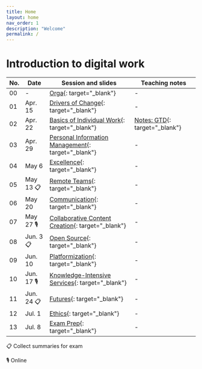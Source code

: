 ```yaml
---
title: Home
layout: home
nav_order: 1
description: "Welcome"
permalink: /
---
```


# Introduction to digital work

| No. | Date       | Session and slides | Teaching notes |
|-----|------------|--------------------|----------------|
| 00  | -          | [Orga](output/00-orga.html){: target="_blank"} | - |
| 01  | Apr. 15    | [Drivers of Change](output/01-drivers-of-change.html){: target="_blank"} | - |
| 02  | Apr. 22    | [Basics of Individual Work](output/02-basics-of-individual-work.html){: target="_blank"} | [Notes: GTD](output/teaching_notes/02_gtd.html){: target="_blank"} |
| 03  | Apr. 29    | [Personal Information Management](output/03-personal-information-management.html){: target="_blank"} | - |
| 04  | May 6      | [Excellence](output/04-excellence.html){: target="_blank"} | - |
| 05  | May 13 📋  | [Remote Teams](output/05-remote-teams.html){: target="_blank"} | - |
| 06  | May 20     | [Communication](output/06-communication.html){: target="_blank"} | - |
| 07  | May 27  🎙️ | [Collaborative Content Creation](output/07-collaborative-content-creation.html){: target="_blank"} | - |
| 08  | Jun. 3  📋 | [Open Source](output/08-open-source.html){: target="_blank"} | - |
| 09  | Jun. 10    | [Platformization](output/09-platformization.html){: target="_blank"} | - |
| 10  | Jun. 17 🎙️ | [Knowledge-Intensive Services](output/10-knowledge-intensive-services.html){: target="_blank"} | - |
| 11  | Jun. 24 📋 | [Futures](output/11-futures.html){: target="_blank"} | - |
| 12  | Jul. 1     | [Ethics](output/12-ethics.html){: target="_blank"} | - |
| 13  | Jul. 8     | [Exam Prep](output/13-exam-prep.html){: target="_blank"} | - |

📋 Collect summaries for exam

🎙️ Online


<!-- 

## Instructor

<img src="assets/gerit_wagner.jpg" alt="Gerit Wagner (Foto: Tim Kipphan)" style="height: 220px; float: left; padding-right: 10px;">

**Gerit Wagner**  
*Assistant Professor of Information Systems*  
*Otto-Friedrich Universität Bamberg*

My name is Gerit Wagner, and I am your instructor. I enjoy coding, solving programming puzzles, and building tools that are useful for others. In this project, you can contribute to one of my most significant packages: [CoLRev](https://github.com/CoLRev-Environment/colrev). 

<br style="clear:both">

You can read more about my work [here](docs/instructor.html).


slides
resources and links
instructor

TBD: include a picture?
TODO : make group fotos and publish

objectives: mention tools and open synthesis?
-->